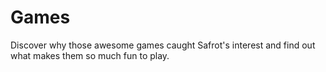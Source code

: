 # Games
Discover why those awesome games caught Safrot's interest and find out what makes them so much fun to play.
